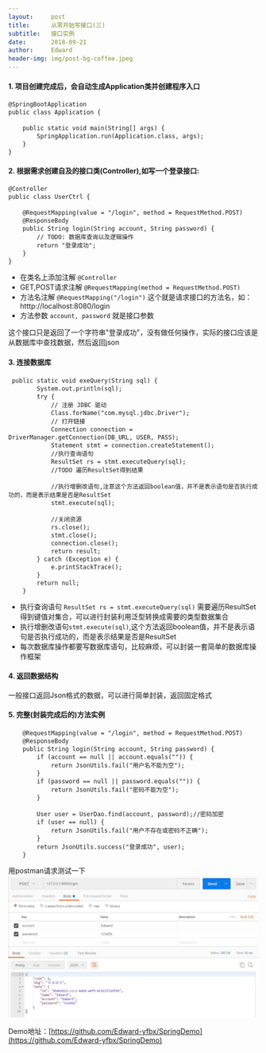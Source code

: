 ```yaml
---
layout:     post
title:      从零开始写接口(三)
subtitle:   接口实例
date:       2018-09-21
author:     Edward
header-img: img/post-bg-coffee.jpeg
---
```


#### 1. 项目创建完成后，会自动生成Application类并创建程序入口
```
@SpringBootApplication
public class Application {

    public static void main(String[] args) {
        SpringApplication.run(Application.class, args);
    }
}
```

#### 2. 根据需求创建自及的接口类(Controller),如写一个登录接口:
```
@Controller
public class UserCtrl {

    @RequestMapping(value = "/login", method = RequestMethod.POST)
    @ResponseBody
    public String login(String account, String password) {
        // TODO: 数据库查询以及逻辑操作
        return "登录成功";
    }
}
```
- 在类名上添加注解 `@Controller`
- GET,POST请求注解  `@RequestMapping(method = RequestMethod.POST)`
- 方法名注解 `@RequestMapping("/login")` 这个就是请求接口的方法名，如：htttp://localhost:8080/login
- 方法参数 `account, password` 就是接口参数  

这个接口只是返回了一个字符串"登录成功"，没有做任何操作，实际的接口应该是从数据库中查找数据，然后返回json  
#### 3. 连接数据库
```
 public static void exeQuery(String sql) {
        System.out.println(sql);
        try {
            // 注册 JDBC 驱动
            Class.forName("com.mysql.jdbc.Driver");
            // 打开链接
            Connection connection = DriverManager.getConnection(DB_URL, USER, PASS);
            Statement stmt = connection.createStatement();
            //执行查询语句
            ResultSet rs = stmt.executeQuery(sql);
            //TODO 遍历ResultSet得到结果
            
            //执行增删改语句,注意这个方法返回boolean值，并不是表示语句是否执行成功的，而是表示结果是否是ResultSet
            stmt.execute(sql);
            
            //关闭资源
            rs.close();
            stmt.close();
            connection.close();
            return result;
        } catch (Exception e) {
            e.printStackTrace();
        }
        return null;
    }
```

- 执行查询语句 `ResultSet rs = stmt.executeQuery(sql)` 需要遍历ResultSet得到键值对集合，可以进行封装利用泛型转换成需要的类型数据集合
- 执行增删改语句`stmt.execute(sql)`,这个方法返回boolean值，并不是表示语句是否执行成功的，而是表示结果是否是ResultSet
- 每次数据库操作都要写数据库语句，比较麻烦，可以封装一套简单的数据库操作框架

#### 4. 返回数据结构
  一般接口返回Json格式的数据，可以进行简单封装，返回固定格式

#### 5. 完整(封装完成后的)方法实例
```
    @RequestMapping(value = "/login", method = RequestMethod.POST)
    @ResponseBody
    public String login(String account, String password) {
        if (account == null || account.equals("")) {
            return JsonUtils.fail("用户名不能为空");
        }
        if (password == null || password.equals("")) {
            return JsonUtils.fail("密码不能为空");
        }

        User user = UserDao.find(account, password);//密码加密
        if (user == null) {
            return JsonUtils.fail("用户不存在或密码不正确");
        }
        return JsonUtils.success("登录成功", user);
    }
```

用postman请求测试一下
![](/img/postman_login.jpg)



Demo地址：[https://github.com/Edward-yfbx/SpringDemo](https://github.com/Edward-yfbx/SpringDemo)

